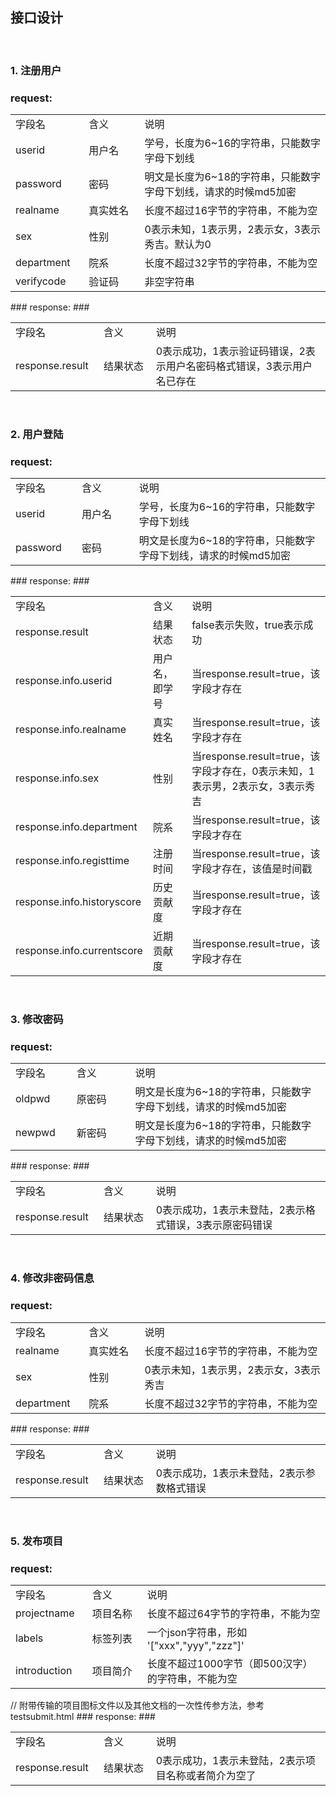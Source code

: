 ## 接口设计 ##
<br/>


### 1. 注册用户 ###
### request: ###
<table>
    <tr>
        <td width="15%">字段名</td>
        <td width="15%">含义</td>
        <td width="50%">说明</td>
    </tr>
    <tr>
        <td width="15%">userid</td>
        <td width="15%">用户名</td>
        <td width="50%">学号，长度为6~16的字符串，只能数字字母下划线</td>
    </tr>
    <tr>
        <td width="15%">password</td>
        <td width="15%">密码</td>
        <td width="50%">明文是长度为6~18的字符串，只能数字字母下划线，请求的时候md5加密</td>
    </tr>
    <tr>
        <td width="15%">realname</td>
        <td width="15%">真实姓名</td>
        <td width="50%">长度不超过16字节的字符串，不能为空</td>
    </tr>
    <tr>
        <td width="15%">sex</td>
        <td width="15%">性别</td>
        <td width="50%">0表示未知，1表示男，2表示女，3表示秀吉。默认为0</td>
    </tr>
    <tr>
        <td width="15%">department</td>
        <td width="15%">院系</td>
        <td width="50%">长度不超过32字节的字符串，不能为空</td>
    </tr>
    <tr>
        <td width="15%">verifycode</td>
        <td width="15%">验证码</td>
        <td width="50%">非空字符串</td>
    </tr>
</table>
### response: ###
<table>
    <tr>
        <td width="15%">字段名</td>
        <td width="15%">含义</td>
        <td width="50%">说明</td>
    </tr>
    <tr>
        <td width="15%">response.result</td>
        <td width="15%">结果状态</td>
        <td width="50%">0表示成功，1表示验证码错误，2表示用户名密码格式错误，3表示用户名已存在</td>
    </tr>
</table>
<br/>


### 2. 用户登陆 ###
### request: ###
<table>
    <tr>
        <td width="15%">字段名</td>
        <td width="15%">含义</td>
        <td width="50%">说明</td>
    </tr>
    <tr>
        <td width="15%">userid</td>
        <td width="15%">用户名</td>
        <td width="50%">学号，长度为6~16的字符串，只能数字字母下划线</td>
    </tr>
    <tr>
        <td width="15%">password</td>
        <td width="15%">密码</td>
        <td width="50%">明文是长度为6~18的字符串，只能数字字母下划线，请求的时候md5加密</td>
    </tr>
</table>
### response: ###
<table>
    <tr>
        <td width="15%">字段名</td>
        <td width="15%">含义</td>
        <td width="50%">说明</td>
    </tr>
    <tr>
        <td width="15%">response.result</td>
        <td width="15%">结果状态</td>
        <td width="50%">false表示失败，true表示成功</td>
    </tr>
    <tr>
        <td width="15%">response.info.userid</td>
        <td width="15%">用户名，即学号</td>
        <td width="50%">当response.result=true，该字段才存在</td>
    </tr>
    <tr>
        <td width="15%">response.info.realname</td>
        <td width="15%">真实姓名</td>
        <td width="50%">当response.result=true，该字段才存在</td>
    </tr>
    <tr>
        <td width="15%">response.info.sex</td>
        <td width="15%">性别</td>
        <td width="50%">当response.result=true，该字段才存在，0表示未知，1表示男，2表示女，3表示秀吉</td>
    </tr>
    <tr>
        <td width="15%">response.info.department</td>
        <td width="15%">院系</td>
        <td width="50%">当response.result=true，该字段才存在</td>
    </tr>
    <tr>
        <td width="15%">response.info.registtime</td>
        <td width="15%">注册时间</td>
        <td width="50%">当response.result=true，该字段才存在，该值是时间戳</td>
    </tr>
    <tr>
        <td width="15%">response.info.historyscore</td>
        <td width="15%">历史贡献度</td>
        <td width="50%">当response.result=true，该字段才存在</td>
    </tr>
    <tr>
        <td width="15%">response.info.currentscore</td>
        <td width="15%">近期贡献度</td>
        <td width="50%">当response.result=true，该字段才存在</td>
    </tr>
</table>
<br/>


### 3. 修改密码 ###
### request: ###
<table>
    <tr>
        <td width="15%">字段名</td>
        <td width="15%">含义</td>
        <td width="50%">说明</td>
    </tr>
    <tr>
        <td width="15%">oldpwd</td>
        <td width="15%">原密码</td>
        <td width="50%">明文是长度为6~18的字符串，只能数字字母下划线，请求的时候md5加密</td>
    </tr>
    <tr>
        <td width="15%">newpwd</td>
        <td width="15%">新密码</td>
        <td width="50%">明文是长度为6~18的字符串，只能数字字母下划线，请求的时候md5加密</td>
    </tr>
</table>
### response: ###
<table>
    <tr>
        <td width="15%">字段名</td>
        <td width="15%">含义</td>
        <td width="50%">说明</td>
    </tr>
    <tr>
        <td width="15%">response.result</td>
        <td width="15%">结果状态</td>
        <td width="50%">0表示成功，1表示未登陆，2表示格式错误，3表示原密码错误</td>
    </tr>
</table>
<br/>


### 4. 修改非密码信息 ###
### request: ###
<table>
    <tr>
        <td width="15%">字段名</td>
        <td width="15%">含义</td>
        <td width="50%">说明</td>
    </tr>
    <tr>
        <td width="15%">realname</td>
        <td width="15%">真实姓名</td>
        <td width="50%">长度不超过16字节的字符串，不能为空</td>
    </tr>
    <tr>
        <td width="15%">sex</td>
        <td width="15%">性别</td>
        <td width="50%">0表示未知，1表示男，2表示女，3表示秀吉</td>
    </tr>
    <tr>
        <td width="15%">department</td>
        <td width="15%">院系</td>
        <td width="50%">长度不超过32字节的字符串，不能为空</td>
    </tr>
</table>
### response: ###
<table>
    <tr>
        <td width="15%">字段名</td>
        <td width="15%">含义</td>
        <td width="50%">说明</td>
    </tr>
    <tr>
        <td width="15%">response.result</td>
        <td width="15%">结果状态</td>
        <td width="50%">0表示成功，1表示未登陆，2表示参数格式错误</td>
    </tr>
</table>
<br/>


### 5. 发布项目 ###
### request: ###
<table>
    <tr>
        <td width="15%">字段名</td>
        <td width="15%">含义</td>
        <td width="50%">说明</td>
    </tr>
    <tr>
        <td width="15%">projectname</td>
        <td width="15%">项目名称</td>
        <td width="50%">长度不超过64字节的字符串，不能为空</td>
    </tr>
    <tr>
        <td width="15%">labels</td>
        <td width="15%">标签列表</td>
        <td width="50%">一个json字符串，形如 '["xxx","yyy","zzz"]'</td>
    </tr>
    <tr>
        <td width="15%">introduction</td>
        <td width="15%">项目简介</td>
        <td width="50%">长度不超过1000字节（即500汉字）的字符串，不能为空</td>
    </tr>
</table>
// 附带传输的项目图标文件以及其他文档的一次性传参方法，参考testsubmit.html
### response: ###
<table>
    <tr>
        <td width="15%">字段名</td>
        <td width="15%">含义</td>
        <td width="50%">说明</td>
    </tr>
    <tr>
        <td width="15%">response.result</td>
        <td width="15%">结果状态</td>
        <td width="50%">0表示成功，1表示未登陆，2表示项目名称或者简介为空了</td>
    </tr>
</table>
<br/>
